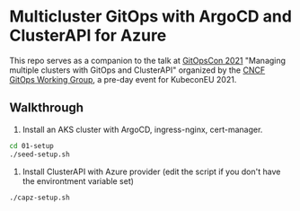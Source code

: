 # Multicluster GitOps with ArgoCD and ClusterAPI for Azure

This repo serves as a companion to the talk at [GitOpsCon 2021](https://hopin.com/events/gitops-con) "Managing multiple clusters with GitOps and ClusterAPI" organized by the [CNCF GitOps Working Group](https://github.com/gitops-working-group/gitops-working-group), a pre-day event for KubeconEU 2021.

## Walkthrough

1. Install an AKS cluster with ArgoCD, ingress-nginx, cert-manager.

```bash
cd 01-setup
./seed-setup.sh
```

1. Install ClusterAPI with Azure provider (edit the script if you don't have the environtment variable set)

```bash
./capz-setup.sh
```